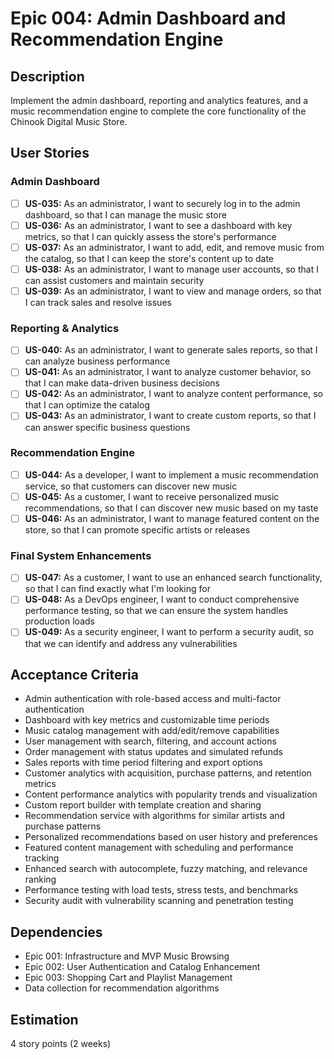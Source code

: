 


# Epic 004: Admin Dashboard and Recommendation Engine

## Description
Implement the admin dashboard, reporting and analytics features, and a music recommendation engine to complete the core functionality of the Chinook Digital Music Store.

## User Stories

### Admin Dashboard
- [ ] **US-035:** As an administrator, I want to securely log in to the admin dashboard, so that I can manage the music store
- [ ] **US-036:** As an administrator, I want to see a dashboard with key metrics, so that I can quickly assess the store's performance
- [ ] **US-037:** As an administrator, I want to add, edit, and remove music from the catalog, so that I can keep the store's content up to date
- [ ] **US-038:** As an administrator, I want to manage user accounts, so that I can assist customers and maintain security
- [ ] **US-039:** As an administrator, I want to view and manage orders, so that I can track sales and resolve issues

### Reporting & Analytics
- [ ] **US-040:** As an administrator, I want to generate sales reports, so that I can analyze business performance
- [ ] **US-041:** As an administrator, I want to analyze customer behavior, so that I can make data-driven business decisions
- [ ] **US-042:** As an administrator, I want to analyze content performance, so that I can optimize the catalog
- [ ] **US-043:** As an administrator, I want to create custom reports, so that I can answer specific business questions

### Recommendation Engine
- [ ] **US-044:** As a developer, I want to implement a music recommendation service, so that customers can discover new music
- [ ] **US-045:** As a customer, I want to receive personalized music recommendations, so that I can discover new music based on my taste
- [ ] **US-046:** As an administrator, I want to manage featured content on the store, so that I can promote specific artists or releases

### Final System Enhancements
- [ ] **US-047:** As a customer, I want to use an enhanced search functionality, so that I can find exactly what I'm looking for
- [ ] **US-048:** As a DevOps engineer, I want to conduct comprehensive performance testing, so that we can ensure the system handles production loads
- [ ] **US-049:** As a security engineer, I want to perform a security audit, so that we can identify and address any vulnerabilities

## Acceptance Criteria
- Admin authentication with role-based access and multi-factor authentication
- Dashboard with key metrics and customizable time periods
- Music catalog management with add/edit/remove capabilities
- User management with search, filtering, and account actions
- Order management with status updates and simulated refunds
- Sales reports with time period filtering and export options
- Customer analytics with acquisition, purchase patterns, and retention metrics
- Content performance analytics with popularity trends and visualization
- Custom report builder with template creation and sharing
- Recommendation service with algorithms for similar artists and purchase patterns
- Personalized recommendations based on user history and preferences
- Featured content management with scheduling and performance tracking
- Enhanced search with autocomplete, fuzzy matching, and relevance ranking
- Performance testing with load tests, stress tests, and benchmarks
- Security audit with vulnerability scanning and penetration testing

## Dependencies
- Epic 001: Infrastructure and MVP Music Browsing
- Epic 002: User Authentication and Catalog Enhancement
- Epic 003: Shopping Cart and Playlist Management
- Data collection for recommendation algorithms

## Estimation
4 story points (2 weeks)



